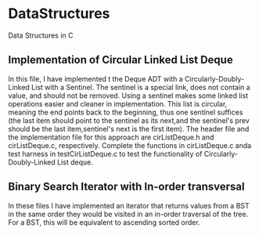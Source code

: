 # DataStructures
Data Structures in C

## Implementation of Circular Linked List Deque

In this file, I have implemented t the Deque ADT with a Circularly-Doubly-Linked List with a Sentinel.
The sentinel is a special link, does not contain a value, and should not be removed. Using a sentinel makes some linked 
list operations easier and cleaner in implementation. This list is circular, meaning the end points back to the beginning,
thus one sentinel suffices (the last item should point to the sentinel as its next,and the sentinel's prev should be the 
last item,sentinel's next is the first item).  The header file and the implementation file for this approach are cirListDeque.h and cirListDeque.c, respectively. Complete the functions in cirListDeque.c
anda test harness in testCirListDeque.c to test the functionality of  Circularly-Doubly-Linked List deque.



## Binary Search Iterator with In-order transversal

In these files I have implemented an iterator that returns values from a BST in the same order they would be visited in an in-order traversal of 
the tree. For a BST, this will be equivalent to ascending sorted order. 
